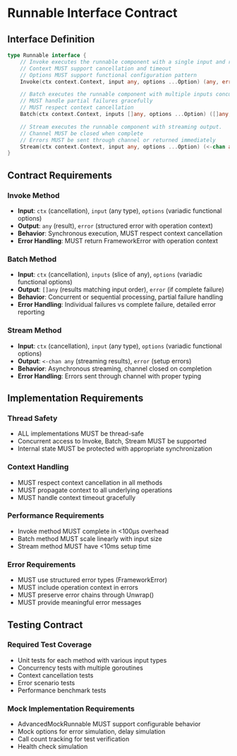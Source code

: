 # Runnable Interface Contract

## Interface Definition

```go
type Runnable interface {
    // Invoke executes the runnable component with a single input and returns a single output.
    // Context MUST support cancellation and timeout
    // Options MUST support functional configuration pattern
    Invoke(ctx context.Context, input any, options ...Option) (any, error)

    // Batch executes the runnable component with multiple inputs concurrently or sequentially.
    // MUST handle partial failures gracefully
    // MUST respect context cancellation
    Batch(ctx context.Context, inputs []any, options ...Option) ([]any, error)

    // Stream executes the runnable component with streaming output.
    // Channel MUST be closed when complete
    // Errors MUST be sent through channel or returned immediately
    Stream(ctx context.Context, input any, options ...Option) (<-chan any, error)
}
```

## Contract Requirements

### Invoke Method
- **Input**: `ctx` (cancellation), `input` (any type), `options` (variadic functional options)
- **Output**: `any` (result), `error` (structured error with operation context)
- **Behavior**: Synchronous execution, MUST respect context cancellation
- **Error Handling**: MUST return FrameworkError with operation context

### Batch Method  
- **Input**: `ctx` (cancellation), `inputs` (slice of any), `options` (variadic functional options)
- **Output**: `[]any` (results matching input order), `error` (if complete failure)
- **Behavior**: Concurrent or sequential processing, partial failure handling
- **Error Handling**: Individual failures vs complete failure, detailed error reporting

### Stream Method
- **Input**: `ctx` (cancellation), `input` (any type), `options` (variadic functional options)  
- **Output**: `<-chan any` (streaming results), `error` (setup errors)
- **Behavior**: Asynchronous streaming, channel closed on completion
- **Error Handling**: Errors sent through channel with proper typing

## Implementation Requirements

### Thread Safety
- ALL implementations MUST be thread-safe
- Concurrent access to Invoke, Batch, Stream MUST be supported
- Internal state MUST be protected with appropriate synchronization

### Context Handling
- MUST respect context cancellation in all methods
- MUST propagate context to all underlying operations
- MUST handle context timeout gracefully

### Performance Requirements  
- Invoke method MUST complete in <100µs overhead
- Batch method MUST scale linearly with input size
- Stream method MUST have <10ms setup time

### Error Requirements
- MUST use structured error types (FrameworkError)
- MUST include operation context in errors
- MUST preserve error chains through Unwrap()
- MUST provide meaningful error messages

## Testing Contract

### Required Test Coverage
- Unit tests for each method with various input types
- Concurrency tests with multiple goroutines
- Context cancellation tests
- Error scenario tests
- Performance benchmark tests

### Mock Implementation Requirements
- AdvancedMockRunnable MUST support configurable behavior
- Mock options for error simulation, delay simulation
- Call count tracking for test verification
- Health check simulation
